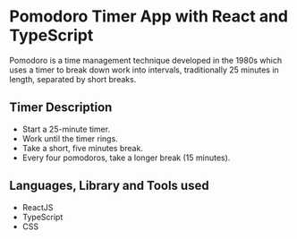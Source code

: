 # Pomodoro Timer App with React and TypeScript

Pomodoro is a time management technique developed in the 1980s which uses a timer to break down work into intervals, traditionally 25 minutes in length, separated by short breaks.

## Timer Description

 - Start a 25-minute timer.
 - Work until the timer rings.
 - Take a short, five minutes break.
 - Every four pomodoros, take a longer break (15 minutes).

 ## Languages, Library and Tools used

  - ReactJS
  - TypeScript
  - CSS

